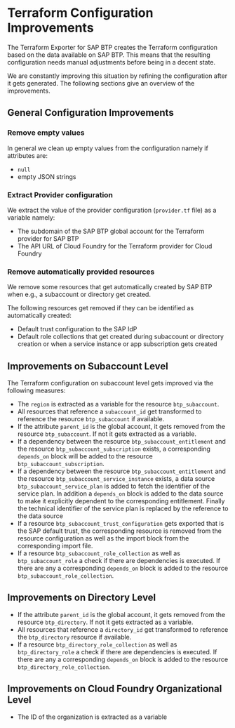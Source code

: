 # Terraform Configuration Improvements

The Terraform Exporter for SAP BTP creates the Terraform configuration based on the data available on SAP BTP. This means that the resulting configuration needs manual adjustments before being in a decent state.

We are constantly improving this situation by refining the configuration after it gets generated. The following sections give an overview of the improvements.

## General Configuration Improvements

### Remove empty values

In general we clean up empty values from the configuration namely if attributes are:

- `null`
- empty JSON strings

### Extract Provider configuration

We extract the value of the provider configuration (`provider.tf` file) as a variable namely:

- The subdomain of the SAP BTP global account for the Terraform provider for SAP BTP
- The API URL of Cloud Foundry for the Terraform provider for Cloud Foundry

### Remove automatically provided resources

We remove some resources that get automatically created by SAP BTP when e.g., a subaccount or directory get created.

The following resources get removed if they can be identified as automatically created:

- Default trust configuration to the SAP IdP
- Default role collections that get created during subaccount or directory creation or when a service instance or app subscription gets created

## Improvements on Subaccount Level

The Terraform configuration on subaccount level gets improved via the following measures:

- The `region` is extracted as a variable for the resource `btp_subaccount`.
- All resources that reference a `subaccount_id` get transformed to reference the resource `btp_subaccount` if available.
- If the attribute `parent_id` is the global account, it gets removed from the resource `btp_subaccount`. If not it gets extracted as a variable.
- If a dependency between the resource `btp_subaccount_entitlement` and the resource `btp_subaccount_subscription` exists, a corresponding `depends_on` block will be added to the resource `btp_subaccount_subscription`.
- If a dependency between the resource `btp_subaccount_entitlement` and the resource `btp_subaccount_service_instance` exists, a data source `btp_subaccount_service_plan` is added to fetch the identifier of the service plan. In addition a `depends_on` block is added to the data source to make it explicitly dependent to the corresponding entitlement. Finally the technical identifier of the service plan is replaced by the reference to the data source
- If a resource `btp_subaccount_trust_configuration` gets exported that is the SAP default trust, the corresponding resource is removed from the resource configuration as well as the import block from the corresponding import file.
- If a resource `btp_subaccount_role_collection` as well as `btp_subaccount_role` a check if there are dependencies is executed. If there are any a corresponding `depends_on` block is added to the resource `btp_subaccount_role_collection`.

## Improvements on Directory Level

- If the attribute `parent_id` is the global account, it gets removed from the resource `btp_directory`. If not it gets extracted as a variable.
- All resources that reference a `directory_id` get transformed to reference the `btp_directory` resource if available.
- If a resource `btp_directory_role_collection` as well as `btp_directory_role` a check if there are dependencies is executed. If there are any a corresponding `depends_on` block is added to the resource `btp_directory_role_collection`.


## Improvements on Cloud Foundry Organizational Level

- The ID of the organization is extracted as a variable
